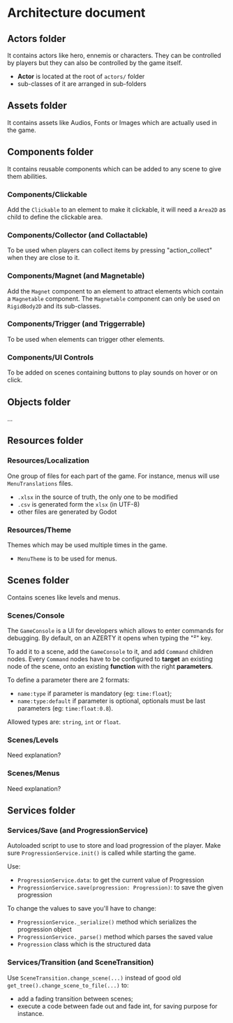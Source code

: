 # Architecture document

## Actors folder

It contains actors like hero, ennemis or characters. They can be controlled
by players but they can also be controlled by the game itself.

- **Actor** is located at the root of `actors/` folder
- sub-classes of it are arranged in sub-folders

## Assets folder

It contains assets like Audios, Fonts or Images which are actually used in the game.

## Components folder

It contains reusable components which can be added to any scene to give them abilities.

### Components/Clickable

Add the `Clickable` to an element to make it clickable, it will need a `Area2D` as child to define the clickable area.

### Components/Collector (and Collactable)

To be used when players can collect items by pressing "action_collect" when they are close to it.

### Components/Magnet (and Magnetable)

Add the `Magnet` component to an element to attract elements which contain a `Magnetable` component.
The `Magnetable` component can only be used on `RigidBody2D` and its sub-classes.

### Components/Trigger (and Triggerrable)

To be used when elements can trigger other elements.

### Components/UI Controls

To be added on scenes containing buttons to play sounds on hover or on click.

## Objects folder

...

## Resources folder

### Resources/Localization

One group of files for each part of the game. For instance, menus will use `MenuTranslations` files.

- `.xlsx` in the source of truth, the only one to be modified
- `.csv` is generated form the `xlsx` (in UTF-8)
- other files are generated by Godot

### Resources/Theme

Themes which may be used multiple times in the game.

- `MenuTheme` is to be used for menus.

## Scenes folder

Contains scenes like levels and menus.

### Scenes/Console

The `GameConsole` is a UI for developers which allows to enter commands for debugging.
By default, on an AZERTY it opens when typing the "²" key.

To add it to a scene, add the `GameConsole` to it, and add `Command` children nodes.
Every `Command` nodes have to be configured to **target** an existing node of the scene,
onto an existing **function** with the right **parameters**.

To define a parameter there are 2 formats:
- `name:type` if parameter is mandatory (eg: `time:float`);
- `name:type:default` if parameter is optional, optionals must be last parameters (eg: `time:float:0.8`).

Allowed types are: `string`, `int` or `float`.

### Scenes/Levels

Need explanation?

### Scenes/Menus

Need explanation?

## Services folder

### Services/Save (and ProgressionService)

Autoloaded script to use to store and load progression of the player.
Make sure `ProgressionService.init()` is called while starting the game.

Use:
- `ProgressionService.data`: to get the current value of Progression
- `ProgressionService.save(progression: Progression)`: to save the given progression

To change the values to save you'll have to change:
- `ProgressionService._serialize()` method which serializes the progression object
- `ProgressionService._parse()` method which parses the saved value
- `Progression` class which is the structured data

### Services/Transition (and SceneTransition)

Use `SceneTransition.change_scene(...)` instead of good old `get_tree().change_scene_to_file(...)` to:
- add a fading transition between scenes;
- execute a code between fade out and fade int, for saving purpose for instance.